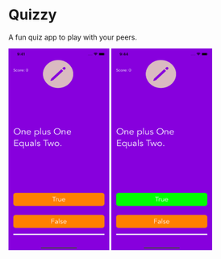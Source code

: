 # Quizzy
A fun quiz app to play with your peers.



<img src="https://github.com/thatgeekyboii/Quizzy/blob/main/proj_images/pic1.png" width="200" height="400" />

<img src="https://github.com/thatgeekyboii/Quizzy/blob/main/proj_images/pic2.png" width="200" height="400" />

